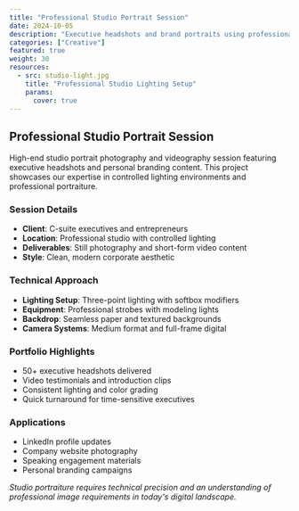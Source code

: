 ```yaml
---
title: "Professional Studio Portrait Session"
date: 2024-10-05
description: "Executive headshots and brand portraits using professional studio lighting techniques"
categories: ["Creative"]
featured: true
weight: 30
resources:
  - src: studio-light.jpg
    title: "Professional Studio Lighting Setup"
    params:
      cover: true
---
```


## Professional Studio Portrait Session

High-end studio portrait photography and videography session featuring executive headshots and personal branding content. This project showcases our expertise in controlled lighting environments and professional portraiture.

### Session Details

- **Client**: C-suite executives and entrepreneurs
- **Location**: Professional studio with controlled lighting
- **Deliverables**: Still photography and short-form video content
- **Style**: Clean, modern corporate aesthetic

### Technical Approach

- **Lighting Setup**: Three-point lighting with softbox modifiers
- **Equipment**: Professional strobes with modeling lights
- **Backdrop**: Seamless paper and textured backgrounds
- **Camera Systems**: Medium format and full-frame digital

### Portfolio Highlights

- 50+ executive headshots delivered
- Video testimonials and introduction clips
- Consistent lighting and color grading
- Quick turnaround for time-sensitive executives

### Applications

- LinkedIn profile updates
- Company website photography
- Speaking engagement materials
- Personal branding campaigns

*Studio portraiture requires technical precision and an understanding of professional image requirements in today's digital landscape.*